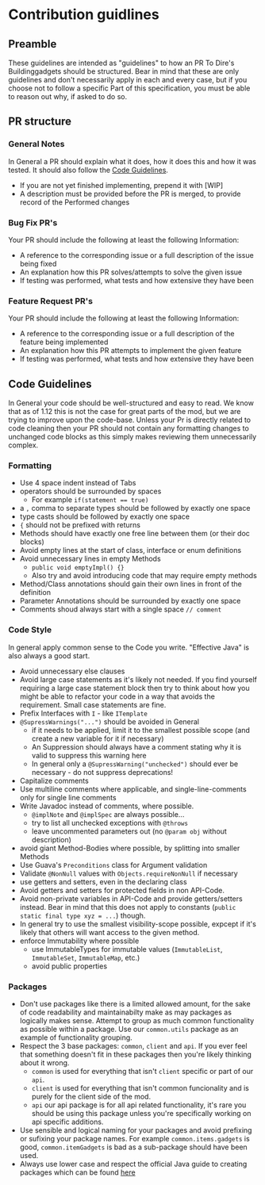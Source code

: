 # Contribution guidlines

## Preamble
These guidelines are intended as "guidelines" to how an PR To Dire's Buildinggadgets should be structured. 
Bear in mind that these are only guidelines and don't necessarily apply in each and every case, but if you choose not to follow a specific Part of this specification, you must be able to reason out why, if asked to do so.

## PR structure
### General Notes
In General a PR should explain what it does, how it does this and how it was tested. It should also follow the [Code Guidelines](#code-guidelines).
* If you are not yet finished implementing, prepend it with \[WIP]
* A description must be provided before the PR is merged, to provide record of the Performed changes

### Bug Fix PR's
Your PR should include the following at least the following Information:
* A reference to the corresponding issue or a full description of the issue being fixed
* An explanation how this PR solves/attempts to solve the given issue
* If testing was performed, what tests and how extensive they have been

### Feature Request PR's
Your PR should include the following at least the following Information:
* A reference to the corresponding issue or a full description of the feature being implemented
* An explanation how this PR attempts to implement the given feature
* If testing was performed, what tests and how extensive they have been

## Code Guidelines
In General your code should be well-structured and easy to read. 
We know that as of 1.12 this is not the case for great parts of the mod, but we are trying to improve upon the code-base.
Unless your Pr is directly related to code cleaning then your PR should not contain any formatting changes to unchanged code blocks as this simply makes reviewing them unnecessarily complex.

### Formatting
* Use 4 space indent instead of Tabs
* operators should be surrounded by spaces
  * For example `if(statement == true)`
* a `,` comma to separate types should be followed by exactly one space
* type casts should be followed by exactly one space
* `{` should not be prefixed with returns
* Methods should have exactly one free line between them (or their doc blocks)
* Avoid empty lines at the start of class, interface or enum definitions
* Avoid unnecessary lines in empty Methods
    * `public void emptyImpl() {}`
    * Also try and avoid introducing code that may require empty methods
* Method/Class annotations should gain their own lines in front of the definition
* Parameter Annotations should be surrounded by exactly one space
* Comments shoud always start with a single space `// comment`

### Code Style
In general apply common sense to the Code you write. "Effective Java" is also always a good start.
* Avoid unnecessary else clauses
* Avoid large case statements as it's likely not needed. If you find yourself requiring a large case statement block then try to think about how you might be able to refactor your code in a way that avoids the requirement. Small case statements are fine.
* Prefix Interfaces with `I` - like `ITemplate`
* `@SupressWarnings("...")` should be avoided in General
    * if it needs to be applied, limit it to the smallest possible scope (and create a new variable for it if necessary)
    * An Suppression should always have a comment stating why it is valid to suppress this warning here
    * In general only a `@SupressWarning("unchecked")` should ever be necessary - do not suppress deprecations!
* Capitalize comments
* Use multiline comments where applicable, and single-line-comments only for single line comments
* Write Javadoc instead of comments, where possible. 
    * `@implNote` and `@implSpec` are always possible...
    * try to list all unchecked exceptions with `@throws`
    * leave uncommented parameters out (no `@param obj` without description)
* avoid giant Method-Bodies where possible, by splitting into smaller Methods
* Use Guava's `Preconditions` class for Argument validation
* Validate `@NonNull` values with `Objects.requireNonNull` if necessary
* use getters and setters, even in the declaring class
* Avoid getters and setters for protected fields in non API-Code. 
* Avoid non-private variables in API-Code and provide getters/setters instead. Bear in mind that this does not apply to constants (`public static final type xyz = ...`) though.
* In general try to use the smallest visibility-scope possible, expcept if it's likely that others will want access to the given method.
* enforce Immutability where possible
    * use ImmutableTypes for immutable values (`ImmutableList`, `ImmutableSet`, `ImmutableMap`, etc.)
    * avoid public properties
    
### Packages
* Don't use packages like there is a limited allowed amount, for the sake of code readability and maintainabilty make as may packages as logically makes sense. Attempt to group as much common functionality as possible within a package. Use our `common.utils` package as an example of functionality grouping. 
* Respect the 3 base packages: `common`, `client` and `api`. If you ever feel that something doesn't fit in these packages then you're likely thinking about it wrong. 
  - `common` is used for everything that isn't `client` specific or part of our `api`.
  - `client` is used for everything that isn't common funcionality and is purely for the client side of the mod.
  - `api` our api package is for all api related functionality, it's rare you should be using this package unless you're specifically working on api specific additions.
* Use sensible and logical naming for your packages and avoid prefixing or sufixing your package names. For example `common.items.gadgets` is good, `common.itemGadgets` is bad as a sub-package should have been used. 
* Always use lower case and respect the official Java guide to creating packages which can be found [here](https://docs.oracle.com/javase/tutorial/java/package/namingpkgs.html)
